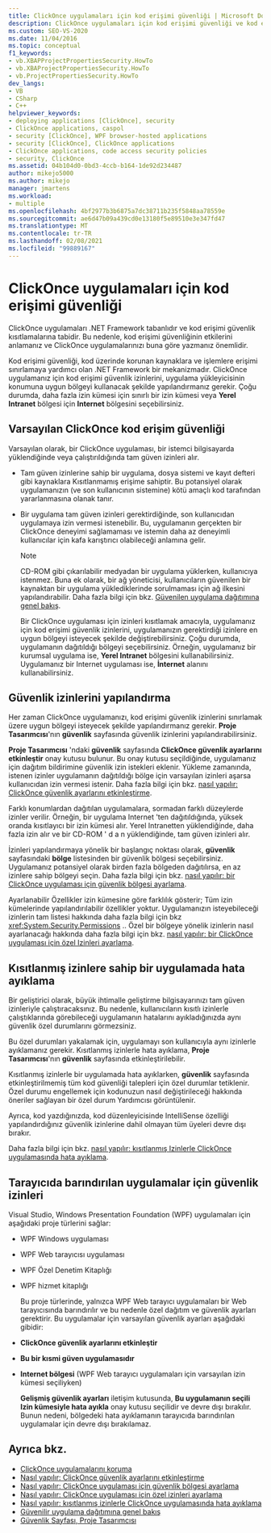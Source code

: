 ```yaml
---
title: ClickOnce uygulamaları için kod erişimi güvenliği | Microsoft Docs
description: ClickOnce uygulamaları için kod erişimi güvenliği ve kod erişimi güvenlik izinlerinin nasıl yapılandırılacağı hakkında bilgi edinin.
ms.custom: SEO-VS-2020
ms.date: 11/04/2016
ms.topic: conceptual
f1_keywords:
- vb.XBAPProjectPropertiesSecurity.HowTo
- vb.XBAProjectPropertiesSecurity.HowTo
- vb.ProjectPropertiesSecurity.HowTo
dev_langs:
- VB
- CSharp
- C++
helpviewer_keywords:
- deploying applications [ClickOnce], security
- ClickOnce applications, caspol
- security [ClickOnce], WPF browser-hosted applications
- security [ClickOnce], ClickOnce applications
- ClickOnce applications, code access security policies
- security, ClickOnce
ms.assetid: 04b104d0-0bd3-4ccb-b164-1de92d234487
author: mikejo5000
ms.author: mikejo
manager: jmartens
ms.workload:
- multiple
ms.openlocfilehash: 4bf2977b3b6875a7dc38711b235f5848aa78559e
ms.sourcegitcommit: ae6d47b09a439cd0e13180f5e89510e3e347fd47
ms.translationtype: MT
ms.contentlocale: tr-TR
ms.lasthandoff: 02/08/2021
ms.locfileid: "99889167"
---
```

# <a name="code-access-security-for-clickonce-applications"></a>ClickOnce uygulamaları için kod erişimi güvenliği
ClickOnce uygulamaları .NET Framework tabanlıdır ve kod erişimi güvenlik kısıtlamalarına tabidir. Bu nedenle, kod erişimi güvenliğinin etkilerini anlamanız ve ClickOnce uygulamalarınızı buna göre yazmanız önemlidir.

 Kod erişimi güvenliği, kod üzerinde korunan kaynaklara ve işlemlere erişimi sınırlamaya yardımcı olan .NET Framework bir mekanizmadır. ClickOnce uygulamanız için kod erişimi güvenlik izinlerini, uygulama yükleyicisinin konumuna uygun bölgeyi kullanacak şekilde yapılandırmanız gerekir. Çoğu durumda, daha fazla izin kümesi için sınırlı bir izin kümesi veya **Yerel Intranet** bölgesi için **Internet** bölgesini seçebilirsiniz.

## <a name="default-clickonce-code-access-security"></a>Varsayılan ClickOnce kod erişim güvenliği
 Varsayılan olarak, bir ClickOnce uygulaması, bir istemci bilgisayarda yüklendiğinde veya çalıştırıldığında tam güven izinleri alır.

- Tam güven izinlerine sahip bir uygulama, dosya sistemi ve kayıt defteri gibi kaynaklara Kısıtlanmamış erişime sahiptir. Bu potansiyel olarak uygulamanızın (ve son kullanıcının sistemine) kötü amaçlı kod tarafından yararlanmasına olanak tanır.

- Bir uygulama tam güven izinleri gerektirdiğinde, son kullanıcıdan uygulamaya izin vermesi istenebilir. Bu, uygulamanın gerçekten bir ClickOnce deneyimi sağlamaması ve istemin daha az deneyimli kullanıcılar için kafa karıştırıcı olabileceği anlamına gelir.

  > [!NOTE]
  > CD-ROM gibi çıkarılabilir medyadan bir uygulama yüklerken, kullanıcıya istenmez. Buna ek olarak, bir ağ yöneticisi, kullanıcıların güvenilen bir kaynaktan bir uygulama yüklediklerinde sorulmaması için ağ ilkesini yapılandırabilir. Daha fazla bilgi için bkz. [Güvenilen uygulama dağıtımına genel bakış](../deployment/trusted-application-deployment-overview.md).

  Bir ClickOnce uygulaması için izinleri kısıtlamak amacıyla, uygulamanız için kod erişimi güvenlik izinlerini, uygulamanızın gerektirdiği izinlere en uygun bölgeyi isteyecek şekilde değiştirebilirsiniz. Çoğu durumda, uygulamanın dağıtıldığı bölgeyi seçebilirsiniz. Örneğin, uygulamanız bir kurumsal uygulama ise, **Yerel Intranet** bölgesini kullanabilirsiniz. Uygulamanız bir Internet uygulaması ise, **İnternet** alanını kullanabilirsiniz.

## <a name="configure-security-permissions"></a>Güvenlik izinlerini yapılandırma
 Her zaman ClickOnce uygulamanızı, kod erişimi güvenlik izinlerini sınırlamak üzere uygun bölgeyi isteyecek şekilde yapılandırmanız gerekir. **Proje Tasarımcısı**'nın **güvenlik** sayfasında güvenlik izinlerini yapılandırabilirsiniz.

 **Proje Tasarımcısı** 'ndaki **güvenlik** sayfasında **ClickOnce güvenlik ayarlarını etkinleştir** onay kutusu bulunur. Bu onay kutusu seçildiğinde, uygulamanız için dağıtım bildirimine güvenlik izin istekleri eklenir. Yükleme zamanında, istenen izinler uygulamanın dağıtıldığı bölge için varsayılan izinleri aşarsa kullanıcıdan izin vermesi istenir. Daha fazla bilgi için bkz. [nasıl yapılır: ClickOnce güvenlik ayarlarını etkinleştirme](../deployment/how-to-enable-clickonce-security-settings.md).

 Farklı konumlardan dağıtılan uygulamalara, sormadan farklı düzeylerde izinler verilir. Örneğin, bir uygulama Internet 'ten dağıtıldığında, yüksek oranda kısıtlayıcı bir izin kümesi alır. Yerel Intranetten yüklendiğinde, daha fazla izin alır ve bir CD-ROM ' d a n yüklendiğinde, tam güven izinleri alır.

 İzinleri yapılandırmaya yönelik bir başlangıç noktası olarak, **güvenlik** sayfasındaki **bölge** listesinden bir güvenlik bölgesi seçebilirsiniz. Uygulamanız potansiyel olarak birden fazla bölgeden dağıtılırsa, en az izinlere sahip bölgeyi seçin. Daha fazla bilgi için bkz. [nasıl yapılır: bir ClickOnce uygulaması için güvenlik bölgesi ayarlama](../deployment/how-to-set-a-security-zone-for-a-clickonce-application.md).

 Ayarlanabilir Özellikler izin kümesine göre farklılık gösterir; Tüm izin kümelerinde yapılandırılabilir özellikler yoktur. Uygulamanızın isteyebileceği izinlerin tam listesi hakkında daha fazla bilgi için bkz <xref:System.Security.Permissions> .. Özel bir bölgeye yönelik izinlerin nasıl ayarlanacağı hakkında daha fazla bilgi için bkz. [nasıl yapılır: bir ClickOnce uygulaması için özel Izinleri ayarlama](../deployment/how-to-set-custom-permissions-for-a-clickonce-application.md).

## <a name="debug-an-application-that-has-restricted-permissions"></a>Kısıtlanmış izinlere sahip bir uygulamada hata ayıklama
 Bir geliştirici olarak, büyük ihtimalle geliştirme bilgisayarınızı tam güven izinleriyle çalıştıracaksınız. Bu nedenle, kullanıcıların kısıtlı izinlerle çalıştıklarında görebileceği uygulamanın hatalarını ayıkladığınızda aynı güvenlik özel durumlarını görmezsiniz.

 Bu özel durumları yakalamak için, uygulamayı son kullanıcıyla aynı izinlerle ayıklamanız gerekir. Kısıtlanmış izinlerle hata ayıklama, **Proje Tasarımcısı**'nın **güvenlik** sayfasında etkinleştirilebilir.

 Kısıtlanmış izinlerle bir uygulamada hata ayıklarken, **güvenlik** sayfasında etkinleştirilmemiş tüm kod güvenliği talepleri için özel durumlar tetiklenir. Özel durumu engellemek için kodunuzun nasıl değiştirileceği hakkında öneriler sağlayan bir özel durum Yardımcısı görüntülenir.

 Ayrıca, kod yazdığınızda, kod düzenleyicisinde IntelliSense özelliği yapılandırdığınız güvenlik izinlerine dahil olmayan tüm üyeleri devre dışı bırakır.

 Daha fazla bilgi için bkz. [nasıl yapılır: kısıtlanmış Izinlerle ClickOnce uygulamasında hata ayıklama](securing-clickonce-applications.md).

## <a name="security-permissions-for-browser-hosted-applications"></a>Tarayıcıda barındırılan uygulamalar için güvenlik izinleri
 Visual Studio, Windows Presentation Foundation (WPF) uygulamaları için aşağıdaki proje türlerini sağlar:

- WPF Windows uygulaması

- WPF Web tarayıcısı uygulaması

- WPF Özel Denetim Kitaplığı

- WPF hizmet kitaplığı

  Bu proje türlerinde, yalnızca WPF Web tarayıcı uygulamaları bir Web tarayıcısında barındırılır ve bu nedenle özel dağıtım ve güvenlik ayarları gerektirir. Bu uygulamalar için varsayılan güvenlik ayarları aşağıdaki gibidir:

- **ClickOnce güvenlik ayarlarını etkinleştir**

- **Bu bir kısmi güven uygulamasıdır**

- **Internet bölgesi** (WPF Web tarayıcı uygulamaları için varsayılan izin kümesi seçiliyken)

  **Gelişmiş güvenlik ayarları** iletişim kutusunda, **Bu uygulamanın seçili Izin kümesiyle hata ayıkla** onay kutusu seçilidir ve devre dışı bırakılır. Bunun nedeni, bölgedeki hata ayıklamanın tarayıcıda barındırılan uygulamalar için devre dışı bırakılamaz.

## <a name="see-also"></a>Ayrıca bkz.
- [ClickOnce uygulamalarını koruma](../deployment/securing-clickonce-applications.md)
- [Nasıl yapılır: ClickOnce güvenlik ayarlarını etkinleştirme](../deployment/how-to-enable-clickonce-security-settings.md)
- [Nasıl yapılır: ClickOnce uygulaması için güvenlik bölgesi ayarlama](../deployment/how-to-set-a-security-zone-for-a-clickonce-application.md)
- [Nasıl yapılır: ClickOnce uygulaması için özel izinleri ayarlama](../deployment/how-to-set-custom-permissions-for-a-clickonce-application.md)
- [Nasıl yapılır: kısıtlanmış izinlerle ClickOnce uygulamasında hata ayıklama](securing-clickonce-applications.md)
- [Güvenilir uygulama dağıtımına genel bakış](../deployment/trusted-application-deployment-overview.md)
- [Güvenlik Sayfası, Proje Tasarımcısı](../ide/reference/security-page-project-designer.md)